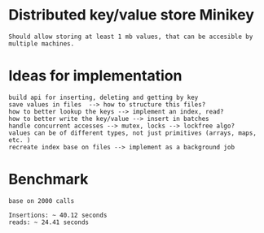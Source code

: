 # Distributed key/value store Minikey

```
Should allow storing at least 1 mb values, that can be accesible by multiple machines.
```
# Ideas for implementation

```
build api for inserting, deleting and getting by key
save values in files  --> how to structure this files?
how to better lookup the keys --> implement an index, read?
how to better write the key/value --> insert in batches
handle concurrent accesses --> mutex, locks --> lockfree algo?
values can be of different types, not just primitives (arrays, maps, etc. )
recreate index base on files --> implement as a background job
```

# Benchmark

```
base on 2000 calls

Insertions: ~ 40.12 seconds
reads: ~ 24.41 seconds
```